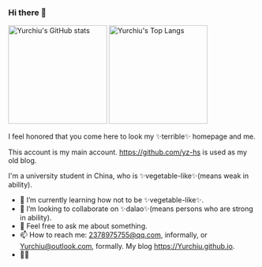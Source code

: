 ### Hi there 👋

<img src="https://github-readme-stats.vercel.app/api?username=Yurchiu&theme=radical&show_icons=true" alt="Yurchiu's GitHub stats" height="200px" />
<img src="https://github-readme-stats.vercel.app/api/top-langs/?username=Yurchiu&&layout=compact&theme=radical" alt="Yurchiu's Top Langs" height="200px" />

I feel honored that you come here to look my ✨terrible✨ homepage and me.

This account is my main account. <https://github.com/yz-hs> is used as my old blog.

I'm a university student in China, who is ✨vegetable-like✨(means weak in ability).

- 🌱 I’m currently learning how not to be ✨vegetable-like✨.
- 👯 I’m looking to collaborate on ✨dalao✨(means persons who are strong in ability).
- 💬 Feel free to ask me about something.
- 📫 How to reach me: 2378975755@qq.com, informally, or Yurchiu@outlook.com, formally. My blog https://Yurchiu.github.io.
- 🏳️‍⚧️
